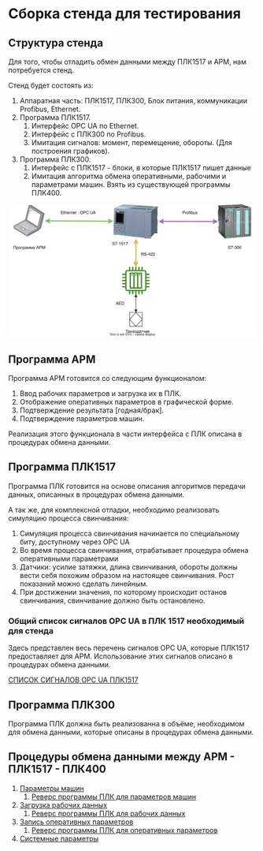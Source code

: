 # Сборка стенда для тестирования

## Структура стенда

Для того, чтобы отладить обмен данными между ПЛК1517 и АРМ, нам потребуется стенд.

Стенд будет состоять из:

1. Аппаратная часть: ПЛК1517, ПЛК300, Блок питания, коммуникации Profibus, Ethernet.
2. Программа ПЛК1517. 
    1. Интерфейс OPC UA по Ethernet. 
    2. Интерфейс с ПЛК300 по Profibus. 
    3. Имитация сигналов: момент, перемещение, обороты. (Для построения графиков).
3. Программа ПЛК300.
    1. Интерфейс с ПЛК1517 - блоки, в которые ПЛК1517 пишет данные
    2. Имитация алгоритма обмена оперативными, рабочими и параметрами машин. 
        Взять из существующей программы ПЛК400.

![](Структура%20стенда.drawio.svg)

## Программа АРМ

Программа АРМ готовится со следующим функционалом:

1. Ввод рабочих параметров и загрузка их в ПЛК. 
2. Отображение оперативных параметров в графической форме. 
3. Подтверждение результата [годная/брак].
4. Подтверждение параметров машин.

Реализация этого функционала в части интерфейса с ПЛК описана в процедурах обмена данными.

## Программа ПЛК1517

Программа ПЛК готовится на основе описания алгоритмов передачи данных, описанных в процедурах обмена данными.

А так же, для комплексной отладки, необходимо реализовать симуляцию процесса свинчивания:

1. Симуляция процесса свинчивания начинается по специальному биту, доступному через OPC UA
2. Во время процесса свинчивания, отрабатывает процедура обмена оперативными параметрами
3. Датчики: усилие затяжки, длина свинчивания, обороты должны вести себя похожим образом на настоящее свинчивания. Рост показаний можно сделать линейным.
4. При достижении значения, по которому происходит останов свинчивания, свинчивание должно быть остановлено.

### Общий список сигналов OPC UA в ПЛК 1517 необходимый для стенда

Здесь представлен весь перечень сигналов OPC UA, которые ПЛК1517 предоставляет для АРМ. Использование этих сигналов описано в процедурах обмена данными.

[СПИСОК СИГНАЛОВ OPC UA ПЛК1517](Список%20сигналов%20OPC%20UA.md)

## Программа ПЛК300

Программа ПЛК должна быть реализованна в объёме, необходимом для обмена данными, которые описаны в процедурах обмена данными.

## Процедуры обмена данными между АРМ - ПЛК1517 - ПЛК400

1. [Параметры машин](../Параметры%20машин/readme.md)
   1. [Реверс программы ПЛК для параметров машин](../../ПЛК400/Параметры%20машин.md)
2. [Загрузка рабочих данных](../Загрузка%20рабочих%20данных/readme.md)
   1. [Реверс программы ПЛК для рабочих данных](../../ПЛК400/Рецепт.md)
3. [Запись оперативных параметров](../Запись%20оперативных%20параметров/readme.md)
   1. [Реверс программы ПЛК для оперативных параметров](../../ПЛК400/Оперативные%20параметры.md)
4. [Системные параметры](../Системные%20параметры/readme.md)



















